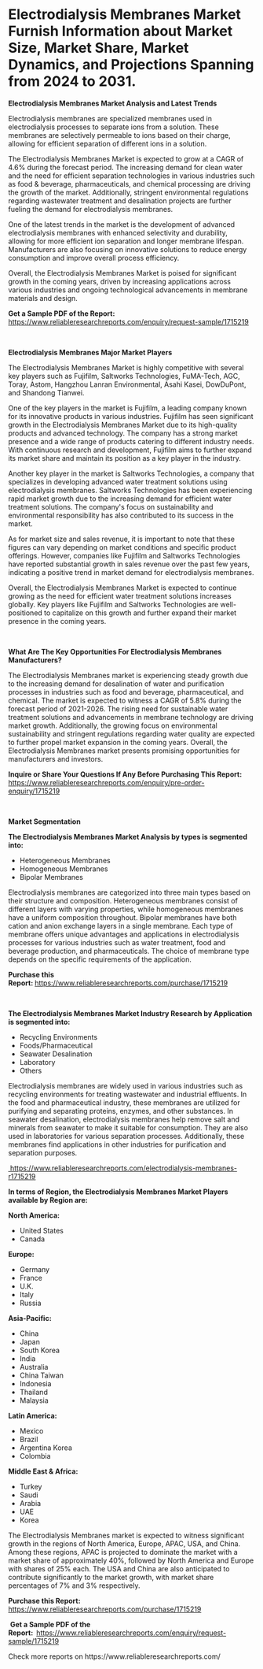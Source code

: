<p><h1>Electrodialysis Membranes Market Furnish Information about Market Size, Market Share, Market Dynamics, and Projections Spanning from 2024 to 2031.</h1></p><p><strong>Electrodialysis Membranes Market Analysis and Latest Trends</strong></p>
<p><p>Electrodialysis membranes are specialized membranes used in electrodialysis processes to separate ions from a solution. These membranes are selectively permeable to ions based on their charge, allowing for efficient separation of different ions in a solution.</p><p>The Electrodialysis Membranes Market is expected to grow at a CAGR of 4.6% during the forecast period. The increasing demand for clean water and the need for efficient separation technologies in various industries such as food & beverage, pharmaceuticals, and chemical processing are driving the growth of the market. Additionally, stringent environmental regulations regarding wastewater treatment and desalination projects are further fueling the demand for electrodialysis membranes.</p><p>One of the latest trends in the market is the development of advanced electrodialysis membranes with enhanced selectivity and durability, allowing for more efficient ion separation and longer membrane lifespan. Manufacturers are also focusing on innovative solutions to reduce energy consumption and improve overall process efficiency.</p><p>Overall, the Electrodialysis Membranes Market is poised for significant growth in the coming years, driven by increasing applications across various industries and ongoing technological advancements in membrane materials and design.</p></p>
<p><strong>Get a Sample PDF of the Report:&nbsp;</strong> <a href="https://www.reliableresearchreports.com/enquiry/request-sample/1715219">https://www.reliableresearchreports.com/enquiry/request-sample/1715219</a></p>
<p>&nbsp;</p>
<p><strong>Electrodialysis Membranes Major Market Players</strong></p>
<p><p>The Electrodialysis Membranes Market is highly competitive with several key players such as Fujifilm, Saltworks Technologies, FuMA-Tech, AGC, Toray, Astom, Hangzhou Lanran Environmental, Asahi Kasei, DowDuPont, and Shandong Tianwei. </p><p>One of the key players in the market is Fujifilm, a leading company known for its innovative products in various industries. Fujifilm has seen significant growth in the Electrodialysis Membranes Market due to its high-quality products and advanced technology. The company has a strong market presence and a wide range of products catering to different industry needs. With continuous research and development, Fujifilm aims to further expand its market share and maintain its position as a key player in the industry.</p><p>Another key player in the market is Saltworks Technologies, a company that specializes in developing advanced water treatment solutions using electrodialysis membranes. Saltworks Technologies has been experiencing rapid market growth due to the increasing demand for efficient water treatment solutions. The company's focus on sustainability and environmental responsibility has also contributed to its success in the market.</p><p>As for market size and sales revenue, it is important to note that these figures can vary depending on market conditions and specific product offerings. However, companies like Fujifilm and Saltworks Technologies have reported substantial growth in sales revenue over the past few years, indicating a positive trend in market demand for electrodialysis membranes.</p><p>Overall, the Electrodialysis Membranes Market is expected to continue growing as the need for efficient water treatment solutions increases globally. Key players like Fujifilm and Saltworks Technologies are well-positioned to capitalize on this growth and further expand their market presence in the coming years.</p></p>
<p>&nbsp;</p>
<p><strong>What Are The Key Opportunities For Electrodialysis Membranes Manufacturers?</strong></p>
<p><p>The Electrodialysis Membranes market is experiencing steady growth due to the increasing demand for desalination of water and purification processes in industries such as food and beverage, pharmaceutical, and chemical. The market is expected to witness a CAGR of 5.8% during the forecast period of 2021-2026. The rising need for sustainable water treatment solutions and advancements in membrane technology are driving market growth. Additionally, the growing focus on environmental sustainability and stringent regulations regarding water quality are expected to further propel market expansion in the coming years. Overall, the Electrodialysis Membranes market presents promising opportunities for manufacturers and investors.</p></p>
<p><strong>Inquire or Share Your Questions If Any Before Purchasing This Report:</strong> <a href="https://www.reliableresearchreports.com/enquiry/pre-order-enquiry/1715219">https://www.reliableresearchreports.com/enquiry/pre-order-enquiry/1715219</a></p>
<p>&nbsp;</p>
<p><strong>Market Segmentation</strong></p>
<p><strong>The Electrodialysis Membranes Market Analysis by types is segmented into:</strong></p>
<p><ul><li>Heterogeneous Membranes</li><li>Homogeneous Membranes</li><li>Bipolar Membranes</li></ul></p>
<p><p>Electrodialysis membranes are categorized into three main types based on their structure and composition. Heterogeneous membranes consist of different layers with varying properties, while homogeneous membranes have a uniform composition throughout. Bipolar membranes have both cation and anion exchange layers in a single membrane. Each type of membrane offers unique advantages and applications in electrodialysis processes for various industries such as water treatment, food and beverage production, and pharmaceuticals. The choice of membrane type depends on the specific requirements of the application.</p></p>
<p><strong>Purchase this Report:&nbsp;</strong><a href="https://www.reliableresearchreports.com/purchase/1715219">https://www.reliableresearchreports.com/purchase/1715219</a></p>
<p>&nbsp;</p>
<p><strong>The Electrodialysis Membranes Market Industry Research by Application is segmented into:</strong></p>
<p><ul><li>Recycling Environments</li><li>Foods/Pharmaceutical</li><li>Seawater Desalination</li><li>Laboratory</li><li>Others</li></ul></p>
<p><p>Electrodialysis membranes are widely used in various industries such as recycling environments for treating wastewater and industrial effluents. In the food and pharmaceutical industry, these membranes are utilized for purifying and separating proteins, enzymes, and other substances. In seawater desalination, electrodialysis membranes help remove salt and minerals from seawater to make it suitable for consumption. They are also used in laboratories for various separation processes. Additionally, these membranes find applications in other industries for purification and separation purposes.</p></p>
<p><a href="https://www.reliableresearchreports.com/electrodialysis-membranes-r1715219">&nbsp;https://www.reliableresearchreports.com/electrodialysis-membranes-r1715219</a></p>
<p><strong>In terms of Region, the Electrodialysis Membranes Market Players available by Region are:</strong></p>
<p>
    <p> <strong> North America: </strong>
        <ul>
            <li>United States</li>
            <li>Canada</li>
        </ul>
        </p> 
    <p> <strong> Europe: </strong>
        <ul>
            <li>Germany</li>
            <li>France</li>
            <li>U.K.</li>
            <li>Italy</li>
            <li>Russia</li>
        </ul>
        </p> 
    <p> <strong> Asia-Pacific: </strong>
        <ul>
            <li>China</li>
            <li>Japan</li>
            <li>South Korea</li>
            <li>India</li>
            <li>Australia</li>
            <li>China Taiwan</li>
            <li>Indonesia</li>
            <li>Thailand</li>
            <li>Malaysia</li>
        </ul>
        </p> 
    <p> <strong> Latin America: </strong>
        <ul>
            <li>Mexico</li>
            <li>Brazil</li>
            <li>Argentina Korea</li>
            <li>Colombia</li>
        </ul>
        </p> 
    <p> <strong> Middle East & Africa: </strong>
        <ul>
            <li>Turkey</li>
            <li>Saudi</li>
            <li>Arabia</li>
            <li>UAE</li>
            <li>Korea</li>
        </ul>
    </p>
    </p>
<p><p>The Electrodialysis Membranes market is expected to witness significant growth in the regions of North America, Europe, APAC, USA, and China. Among these regions, APAC is projected to dominate the market with a market share of approximately 40%, followed by North America and Europe with shares of 25% each. The USA and China are also anticipated to contribute significantly to the market growth, with market share percentages of 7% and 3% respectively.</p></p>
<p><strong>Purchase this Report: </strong><a href="https://www.reliableresearchreports.com/purchase/1715219">https://www.reliableresearchreports.com/purchase/1715219</a></p>
<p>&nbsp;<strong>Get a Sample PDF of the Report:&nbsp;&nbsp;</strong><a href="https://www.reliableresearchreports.com/enquiry/request-sample/1715219">https://www.reliableresearchreports.com/enquiry/request-sample/1715219</a></p>
<p><strong></strong></p>
<p>Check more reports on https://www.reliableresearchreports.com/</p>